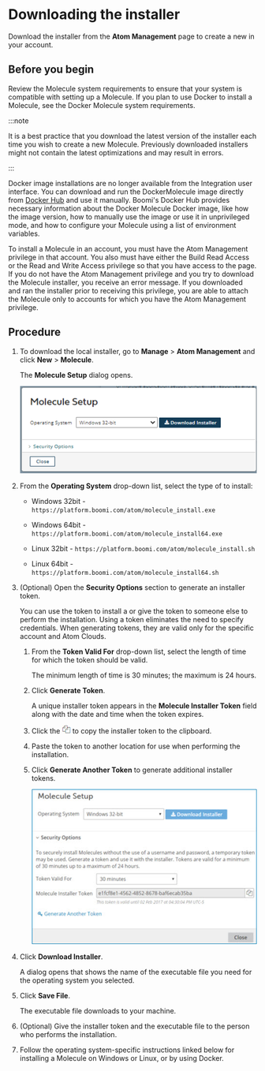 # Downloading the installer

<head>
  <meta name="guidename" content="Integration"/>
  <meta name="context" content="GUID-edb2871c-e830-4756-b8fc-846cb5b81652"/>
</head>



Download the installer from the **Atom Management** page to create a new in your account.

## Before you begin

Review the Molecule system requirements to ensure that your system is compatible with setting up a Molecule. If you plan to use Docker to install a Molecule, see the Docker Molecule system requirements.

:::note

It is a best practice that you download the latest version of the installer each time you wish to create a new Molecule. Previously downloaded installers might not contain the latest optimizations and may result in errors.

:::

Docker image installations are no longer available from the Integration user interface. You can download and run the DockerMolecule image directly from [Docker Hub](https://hub.docker.com/r/boomi/molecule/) and use it manually. Boomi's Docker Hub provides necessary information about the Docker Molecule Docker image, like how the image version, how to manually use the image or use it in unprivileged mode, and how to configure your Molecule using a list of environment variables.

To install a Molecule in an account, you must have the Atom Management privilege in that account. You also must have either the Build Read Access or the Read and Write Access privilege so that you have access to the page. If you do not have the Atom Management privilege and you try to download the Molecule installer, you receive an error message. If you downloaded and ran the installer prior to receiving this privilege, you are able to attach the Molecule only to accounts for which you have the Atom Management privilege.

## Procedure

1. To download the local installer, go to **Manage** > **Atom Management** and click **New** > **Molecule**.

    The **Molecule Setup** dialog opens.

    ![Molecule Setup dialog box where you can choose an operating system and security options and download the Molecule installation file.](../Images/int-img-molecule_setup-dialog_b2b655ac-bb7f-49e0-844d-e0f89ef73fb7.png)

2. From the **Operating System** drop-down list, select the type of to install:

    - Windows 32bit - `https://platform.boomi.com/atom/molecule_install.exe`

    - Windows 64bit - `https://platform.boomi.com/atom/molecule_install64.exe`

    - Linux 32bit - `https://platform.boomi.com/atom/molecule_install.sh`

    - Linux 64bit - `https://platform.boomi.com/atom/molecule_install64.sh`

3. (Optional) Open the **Security Options** section to generate an installer token.

    You can use the token to install a or give the token to someone else to perform the installation. Using a token eliminates the need to specify credentials. When generating tokens, they are valid only for the specific account and Atom Clouds.

    1. From the **Token Valid For** drop-down list, select the length of time for which the token should be valid.

        The minimum length of time is 30 minutes; the maximum is 24 hours.

    2. Click **Generate Token**.
    
        A unique installer token appears in the **Molecule Installer Token** field along with the date and time when the token expires.

    3. Click the ![Copy icon.](../Images/main-ic-two-documents_832db596-4895-4b34-943f-079de49b9525.jpg) to copy the installer token to the clipboard.

    4. Paste the token to another location for use when performing the installation.

    5. Click **Generate Another Token** to generate additional installer tokens.

        ![Setup dialog with Security Options expanded.](../Images/build-db-molecule-setup-token.jpg)

4. Click **Download Installer**.

    A dialog opens that shows the name of the executable file you need for the operating system you selected.

5. Click **Save File**.

    The executable file downloads to your machine.

6. (Optional) Give the installer token and the executable file to the person who performs the installation.

7. Follow the operating system-specific instructions linked below for installing a Molecule on Windows or Linux, or by using Docker.